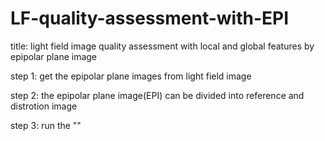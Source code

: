 # LF-quality-assessment-with-EPI

title: light field image quality assessment with local and global features by epipolar plane image

step 1: get the epipolar plane images from light field image

step 2: the epipolar plane image(EPI) can be divided into reference and distrotion image

step 3: run the ""
